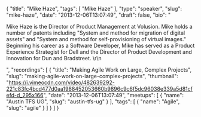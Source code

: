 {
  "title": "Mike Haze",
  "tags": [
    "Mike Haze"
  ],
  "type": "speaker",
  "slug": "mike-haze",
  "date": "2013-12-06T13:07:49",
  "draft": false,
  "bio": "<p>Mike Haze  is the Director of Product Management at Volusion. Mike holds a number of patents including \"System and method for migration of digital assets\" and \"System and method for self-provisioning of virtual images.\" Beginning his career as a Software Developer, Mike has served as a Product Experience Strategist for Dell and the Director of Product Development and Innovation for Dun and Bradstreet. \r\n</p>",
  "recordings": [
    {
      "title": "Making Agile Work on Large, Complex Projects",
      "slug": "making-agile-work-on-large-complex-projects",
      "thumbnail": "https://i.vimeocdn.com/video/482639292-221c83fc4bcd477d0aa1988452053660b9896c9c6f5dc96038e339a5d81cfefd-d_295x166",
      "date": "2013-12-06T13:07:49",
      "meetups": [
        {
          "name": "Austin TFS UG",
          "slug": "austin-tfs-ug"
        }
      ],
      "tags": [
        {
          "name": "Agile",
          "slug": "agile"
        }
      ]
    }
  ]
}